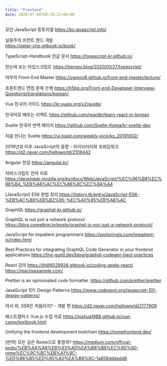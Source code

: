 ```yaml
---
title: "Frontend"
date: 2020-07-04T08:39:21+09:00
---
```


모던 JavaScript 튜토리얼
 https://ko.javascript.info/
 
실용주의 프런트 엔드 개발  
 https://peter-cho.gitbook.io/book/

TypeScript-Handbook 한글 문서
 https://typescript-kr.github.io/

한눈에 보는 타입스크립트
 https://heropy.blog/2020/01/27/typescript/
 
야무의 Front-End Master
 https://yamoo9.github.io/front-end-master/lecture/

프론트엔드 면접 문제 은행
 https://h5bp.org/Front-end-Developer-Interview-Questions/translations/korean/

Vue 한국어 가이드
 https://kr.vuejs.org/v2/guide/

한국어로 배우는 리액트
 https://github.com/reactkr/learn-react-in-korean

Svelte 한국어 번역 페이지
 https://github.com/Svelte-Korea/kr-svelte-dev

처음 만나는 Svelte
 https://ui.toast.com/weekly-pick/ko_20191002/

2019년과 이후 JavaScript의 동향 - 라이브러리와 프레임워크
 https://d2.naver.com/helloworld/2108442

Angular 한글
 https://angular.kr/

자바스크립트 언어 자료
 https://developer.mozilla.org/ko/docs/Web/JavaScript/%EC%96%B8%EC%96%B4_%EB%A6%AC%EC%86%8C%EC%8A%A4

[JavaScript] ES6 문법 정리
 https://itstory.tk/entry/JavaScript-ES6-%EB%AC%B8%EB%B2%95-%EC%A0%95%EB%A6%AC

GraphQL
 https://graphql-kr.github.io/

GraphQL is not just a network protocol
 https://blog.cometkim.kr/posts/graphql-is-not-just-a-network-protocol/

JavaScript for impatient programmers
 https://exploringjs.com/impatient-js/index.html

Best Practices for integrating GraphQL Code Generator in your frontend applications
 https://the-guild.dev/blog/graphql-codegen-best-practices

React 강의
 https://ljh86029926.gitbook.io/coding-apple-react/
 https://reactjsexample.com/
 
Prettier is an opinionated code formatter.
 https://github.com/prettier/prettier

JavaScript 101: Design Patterns
 https://www.codespot.org/javascript-101-design-patterns/

어서 와, SSR은 처음이지? - 개발 편
 https://d2.naver.com/helloworld/2177909

패스트캠퍼스 Vue.js 수업 자료
 https://joshua1988.github.io/vue-camp/textbook.html

Unifying the frontend development toolchain
 https://romefrontend.dev/
 
 [번역] 모든 길은 Rome으로 통할까?
  https://medium.com/official-podo/%EB%AA%A8%EB%93%A0%EA%B8%B8%EC%9D%80-rome%EC%9C%BC%EB%A1%9C-%ED%86%B5%ED%95%A0%EA%B9%8C-1a858dddedd6